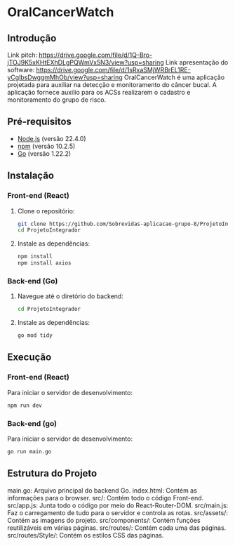 # OralCancerWatch

## Introdução

Link pitch: https://drive.google.com/file/d/1Q-Bro-jTOJ9K5xKHtEXhDLgPQWmVx5N3/view?usp=sharing
Link apresentação do software: https://drive.google.com/file/d/1sRxaSMjWRBrEL1RE-yCglbsDwggmMhOb/view?usp=sharing
OralCancerWatch é uma aplicação projetada para auxiliar na detecção e monitoramento do câncer bucal. A aplicação fornece auxilio para os ACSs realizarem o cadastro e monitoramento do grupo de risco.

## Pré-requisitos

- [Node.js](https://nodejs.org/) (versão 22.4.0)
- [npm](https://www.npmjs.com/) (versão 10.2.5)
- [Go](https://golang.org/) (versão 1.22.2)

## Instalação

### Front-end (React)

1. Clone o repositório:

   ```sh
   git clone https://github.com/Sobrevidas-aplicacao-grupo-8/ProjetoIntegrador.git
   cd ProjetoIntegrador
   ```

2. Instale as dependências:
   ```sh
   npm install
   npm install axios
   ```

### Back-end (Go)

1. Navegue até o diretório do backend:

   ```sh
   cd ProjetoIntegrador
   ```

2. Instale as dependências:
   ```sh
   go mod tidy
   ```

## Execução

### Front-end (React)

Para iniciar o servidor de desenvolvimento:

```sh
npm run dev
```

### Back-end (go)

Para iniciar o servidor de desenvolvimento:

```sh
go run main.go
```

## Estrutura do Projeto

main.go: Arquivo principal do backend Go.
index.html: Contém as informações para o browser.
src/: Contém todo o código Front-end.
src/app.js: Junta todo o código por meio do React-Router-DOM.
src/main.js: Faz o carregamento de tudo para o servidor e controla as rotas.
src/assets/: Contém as imagens do projeto.
src/components/: Contém funções reutilizáveis em várias páginas.
src/routes/: Contém cada uma das páginas.
src/routes/Style/: Contém os estilos CSS das páginas.
